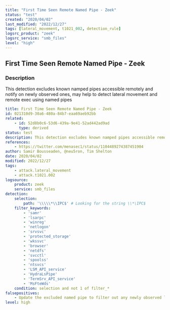 ```yaml
---
title: "First Time Seen Remote Named Pipe - Zeek"
status: "test"
created: "2020/04/02"
last_modified: "2022/12/27"
tags: [lateral_movement, t1021_002, detection_rule]
logsrc_product: "zeek"
logsrc_service: "smb_files"
level: "high"
---
```


## First Time Seen Remote Named Pipe - Zeek

### Description

This detection excludes known namped pipes accessible remotely and notify on newly observed ones, may help to detect lateral movement and remote exec using named pipes

```yml
title: First Time Seen Remote Named Pipe - Zeek
id: 021310d9-30a6-480a-84b7-eaa69aeb92bb
related:
    - id: 52d8b0c6-53d6-439a-9e41-52ad442ad9ad
      type: derived
status: test
description: This detection excludes known namped pipes accessible remotely and notify on newly observed ones, may help to detect lateral movement and remote exec using named pipes
references:
    - https://twitter.com/menasec1/status/1104489274387451904
author: Samir Bousseaden, @neu5ron, Tim Shelton
date: 2020/04/02
modified: 2022/12/27
tags:
    - attack.lateral_movement
    - attack.t1021.002
logsource:
    product: zeek
    service: smb_files
detection:
    selection:
        path: '\\\\\*\\IPC$' # Looking for the string \\*\IPC$
    filter_keywords:
        - 'samr'
        - 'lsarpc'
        - 'winreg'
        - 'netlogon'
        - 'srvsvc'
        - 'protected_storage'
        - 'wkssvc'
        - 'browser'
        - 'netdfs'
        - 'svcctl'
        - 'spoolss'
        - 'ntsvcs'
        - 'LSM_API_service'
        - 'HydraLsPipe'
        - 'TermSrv_API_service'
        - 'MsFteWds'
    condition: selection and not 1 of filter_*
falsepositives:
    - Update the excluded named pipe to filter out any newly observed legit named pipe
level: high

```
